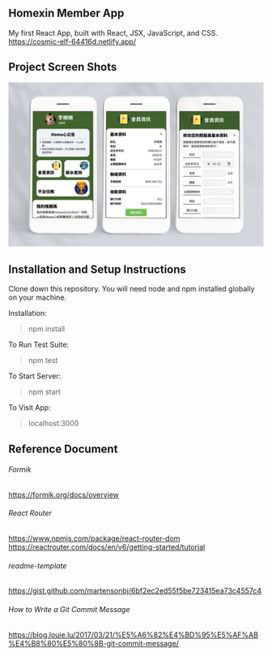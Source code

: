 ## Homexin Member App

My first React App, built with React, JSX, JavaScript, and CSS.
https://cosmic-elf-64416d.netlify.app/

## Project Screen Shots

![](src/pages/images/screen-shot.jpg)

## Installation and Setup Instructions

Clone down this repository. You will need node and npm installed globally on your machine.

Installation:

> npm install

To Run Test Suite:

> npm test

To Start Server:

> npm start

To Visit App:

> localhost:3000

## Reference Document

###### Formik

https://formik.org/docs/overview

###### React Router

https://www.npmjs.com/package/react-router-dom
https://reactrouter.com/docs/en/v6/getting-started/tutorial

###### readme-template

https://gist.github.com/martensonbj/6bf2ec2ed55f5be723415ea73c4557c4

###### How to Write a Git Commit Message

https://blog.louie.lu/2017/03/21/%E5%A6%82%E4%BD%95%E5%AF%AB%E4%B8%80%E5%80%8B-git-commit-message/
